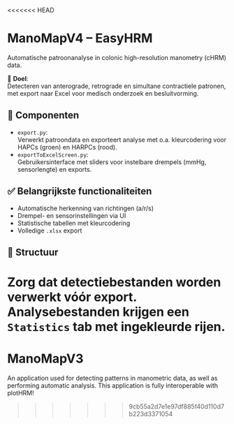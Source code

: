 <<<<<<< HEAD
# ManoMapV4 – EasyHRM

Automatische patroonanalyse in colonic high-resolution manometry (cHRM) data.  

🎯 **Doel**:  
Detecteren van anterograde, retrograde en simultane contractiele patronen, met export naar Excel voor medisch onderzoek en besluitvorming.

## 🔧 Componenten
- `export.py`:  
  Verwerkt patroondata en exporteert analyse met o.a. kleurcodering voor HAPCs (groen) en HARPCs (rood).
- `exportToExcelScreen.py`:  
  Gebruikersinterface met sliders voor instelbare drempels (mmHg, sensorlengte) en exports.

## ✅ Belangrijkste functionaliteiten
- Automatische herkenning van richtingen (a/r/s)
- Drempel- en sensorinstellingen via UI
- Statistische tabellen met kleurcodering
- Volledige `.xlsx` export

## 📂 Structuur
Zorg dat detectiebestanden worden verwerkt vóór export. Analysebestanden krijgen een `Statistics` tab met ingekleurde rijen.
=======
# ManoMapV3

An application used for detecting patterns in manometric data, as well as performing automatic analysis.
This application is fully interoperable with plotHRM!
>>>>>>> 9cb55a2d7e1e97df885f40d110d7b223d3371054
